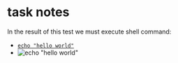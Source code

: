 # task notes
In the result of this test we must execute shell command:
- [`echo "hello world"`]()
- ![`echo "hello world"`]()
